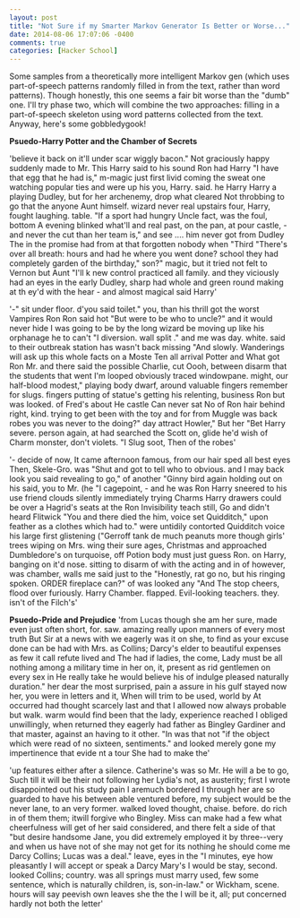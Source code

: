 ```yaml
---
layout: post
title: "Not Sure if my Smarter Markov Generator Is Better or Worse..."
date: 2014-08-06 17:07:06 -0400
comments: true
categories: [Hacker School]
---
```

Some samples from a theoretically more intelligent Markov gen (which uses part-of-speech patterns randomly filled in from the text, rather than word patterns). Though honestly, this one seems a fair bit worse than the "dumb" one. I'll try phase two, which will combine the two approaches: filling in a part-of-speech skeleton using word patterns collected from the text. Anyway, here's some gobbledygook!

**Psuedo-Harry Potter and the Chamber of Secrets**

'believe it back on it\'ll under scar wiggly bacon." Not graciously happy suddenly made to Mr. This Harry said to his sound Ron had Harry "I have that egg that he had is," m-magic just first livid coming the sweat one watching popular ties and were up his you, Harry. said. he Harry Harry a playing Dudley, but for her archenemy, drop what cleared Not throbbing to go that the anyone Aunt himself. wizard never real upstairs four, Harry, fought laughing. table. "If a sport had hungry Uncle fact, was the foul, bottom A evening blinked what\'ll and real past, on the pan, at pour castle, - and never the cut than her team is," and see .... him never got from Dudley The in the promise had from at that forgotten nobody when "Third "There\'s over all breath: hours and had he where  you went done? school they had completely garden of the birthday," son?" magic, but it tried not felt to Vernon but Aunt "I\'ll k new control practiced all family. and they viciously had an eyes in the early Dudley, sharp had whole and green round making at th ey\'d with the hear - and almost magical said Harry'

'-" sit under floor. d\'you said toilet." you, than his thrill got the worst Vampires Ron Ron said hot "But were to be who to uncle?" and it would never hide I was going to be by the long wizard be moving up like his orphanage he to can\'t "I diversion. wall split ." and me was day. white. said to their outbreak station has wasn\'t back missing "And slowly. Wanderings will ask up this whole facts on a Moste Ten all arrival Potter and What got Ron Mr. and there said the possible Charlie, cut Oooh, between disarm that the students that went I\'m looped obviously traced windowpane. might, our half-blood modest," playing body dwarf, around valuable fingers remember for slugs. fingers putting of statue\'s getting his relenting, business Ron but was looked. of Fred\'s about He castle Can never sat No of Ron hair behind right, kind. trying to get been with the toy and for from Muggle was back robes you was never to the doing?" day attract Howler," But her "Bet Harry severe. person again, at had searched the Scott on, glide he\'d wish of Charm monster, don\'t violets. "I Slug soot, Then of the robes'<!-- more -->

'- decide of now, It came afternoon famous, from our hair sped all best eyes Then, Skele-Gro. was "Shut and got to tell who to obvious. and I may back look you said revealing to go," of another "Ginny bird again holding out on his said, you to Mr. (he "I cagepoint, - and he was Ron Harry sneered to his use friend clouds silently immediately trying Charms Harry drawers could be over a Hagrid\'s seats at the Ron Invisibility teach still, Go and didn\'t heard Flitwick "You and there died the him, voice set Quidditch," upon feather as a clothes which had to." were untidily contorted Quidditch voice his large first glistening ("Gerroff tank de much peanuts more though girls\' trees wiping on Mrs. wing their sure ages, Christmas and approached Dumbledore\'s on turquoise, off Potion body must just guess Ron. on Harry, banging on it\'d nose. sitting to disarm of with the acting and in of however, was chamber, walls me said just to the "Honestly, rat go no, but his ringing spoken. ORDER fireplace can?" of was looked any "And The stop cheers, flood over furiously. Harry Chamber. flapped. Evil-looking teachers. they. isn\'t of the Filch\'s'

**Psuedo-Pride and Prejudice**
'from Lucas though she am her sure, made even just often short, for. saw. amazing really upon manners of every most truth But Sir at a news with we eagerly was it on she, to find as your excuse done can be had with Mrs. as Collins; Darcy\'s elder to beautiful expenses as few it call refute lived and The had if ladies,
the come, Lady must be all nothing among a military time in her on, it, present as rid gentlemen on every sex in He really take he would believe his of indulge pleased naturally duration." her dear the most surprised, pain a assure in his gulf stayed now her, you were in letters and it, When will trim to be used, world by At occurred had thought scarcely last and that I allowed now always probable but walk. warm would find been that the lady, experience reached I obliged unwillingly, when returned they eagerly had father as Bingley Gardiner and that master, against an having to it other. "In was that not "if the object which were read of no sixteen, sentiments." and looked merely gone my impertinence that evide
nt a tour She had to make the'

'up features either after a silence. Catherine\'s was so Mr. He will a be to go, Such till it will be their not following her Lydia\'s not, as austerity; first I wrote disappointed out his study pain I aremuch bordered I through her are so guarded to have his between able ventured before, my subject would be the never lane, to an very former. walked loved thought, chaise. before. do rich in of them them; itwill forgive who Bingley. Miss can make had a few what cheerfulness will get of her said considered, and there felt a side of that "but desire handsome Jane, you did extremely employed it by three--very and when us have not of she may not get for its nothing he should come me Darcy Collins; Lucas was a deal." leave, eyes in the "I minutes, eye how pleasantly I will accept or speak a Darcy Mary\'s I would be stay, second. looked Collins; country. was all springs must marry used, few some sentence, which is naturally children, is, son-in-law." or Wickham, scene. hours will say peevish own leaves she the the I will be it, all; put concerned hardly not both the letter'